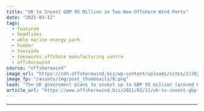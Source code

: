 ```yaml
---
title: "UK to Invest GBP 95 Million in Two New Offshore Wind Ports"
date: "2021-03-11"
tags: 
  - featured
  - headlines
  - able marine energy park
  - humber
  - teesside
  - teesworks offshore manufacturing centre
  - offshorewind
source: "offshorewind"
image_url: "https://cdn.offshorewind.biz/wp-content/uploads/sites/2/2021/03/11091009/UK-to-Invest-GBP-95-Million-in-Two-New-Offshore-Wind-Ports.png"
image_fp: "/assets/img/post_thumbnails/8.png"
lead: "The UK government plans to invest up to GBP 95 million (around EUR 111"
article_url: "https://www.offshorewind.biz/2021/03/11/uk-to-invest-gbp-95-million-in-two-new-offshore-wind-ports/"
---
```


---
